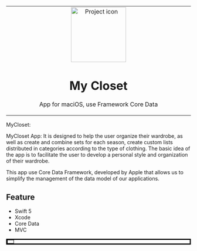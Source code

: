 <table align="center"><tr><td align="center" width="9999">
<img src="https://user-images.githubusercontent.com/10947013/57033303-e19d2f80-6c4c-11e9-8548-8afa9d734957.png" align="center" width="150" alt="Project icon">

# My Closet

App for maciOS, use Framework Core Data
</td></tr></table>


MyCloset: 

MyCloset App: It is designed to help the user organize their wardrobe, as well as create and combine sets for each season, create custom lists distributed in categories according to the type of clothing.
The basic idea of the app is to facilitate the user to develop a personal style and organization of their wardrobe.

This app use Core Data Framework, developed by Apple that allows us to simplify the management of the data model of our applications.

## Feature
- Swift 5
- Xcode 
- Core Data
- MVC

<table border="3" bordercolor="black" align="center">
    <tr>
        <th colspan="3"> </th> 
    </tr>
  
</table>
